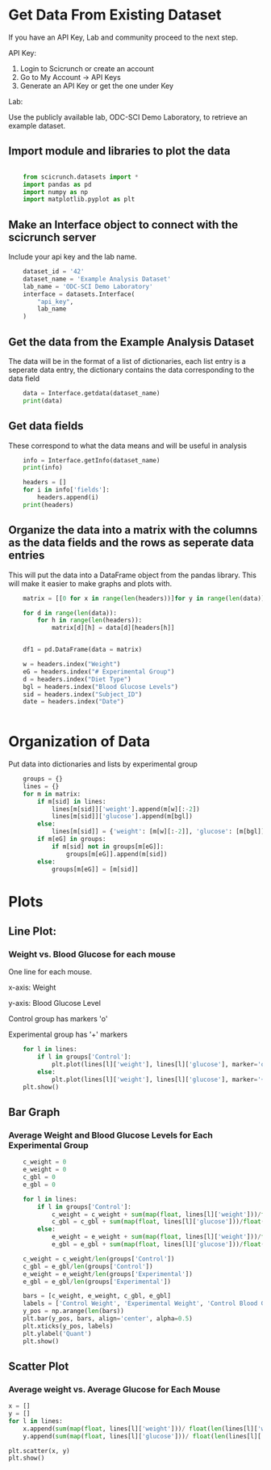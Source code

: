 # Get Data From Existing Dataset
If you have an API Key, Lab and community proceed to the next step.

API Key:

1. Login to Scicrunch or create an account
2. Go to My Account -> API Keys
3. Generate an API Key or get the one under Key

Lab:

Use the publicly available lab, ODC-SCI Demo Laboratory, to retrieve an example dataset. 


## Import module and libraries to plot the data
```python

    from scicrunch.datasets import *
    import pandas as pd
    import numpy as np
    import matplotlib.pyplot as plt
```

## Make an Interface object to connect with the scicrunch server
Include your api key and the lab name.
```python
    dataset_id = '42'
    dataset_name = 'Example Analysis Dataset'
    lab_name = 'ODC-SCI Demo Laboratory'
    interface = datasets.Interface(
        "api_key",
        lab_name
    )
```

## Get the data from the Example Analysis Dataset
The data will be in the format of a list of dictionaries, each list entry is a seperate data entry, the dictionary contains the data corresponding to the data field
```python
    data = Interface.getdata(dataset_name)
    print(data)
```
## Get data fields
These correspond to what the data means and will be useful in analysis

```python
    info = Interface.getInfo(dataset_name)
    print(info)

    headers = []
    for i in info['fields']:
        headers.append(i)
    print(headers)
```

## Organize the data into a matrix with the columns as the data fields and the rows as seperate data entries
This will put the data into a DataFrame object from the pandas library. This will make it easier to make graphs and plots with.
```python
    matrix = [[0 for x in range(len(headers))]for y in range(len(data))]

    for d in range(len(data)):
        for h in range(len(headers)):
            matrix[d][h] = data[d][headers[h]]


    df1 = pd.DataFrame(data = matrix)

    w = headers.index("Weight")
    eG = headers.index("# Experimental Group")
    d = headers.index("Diet Type")
    bgl = headers.index("Blood Glucose Levels")
    sid = headers.index("Subject_ID")
    date = headers.index("Date")
    
```


# Organization of Data
Put data into dictionaries and lists by experimental group
```python
    groups = {}
    lines = {}
    for m in matrix:
        if m[sid] in lines:
            lines[m[sid]]['weight'].append(m[w][:-2])
            lines[m[sid]]['glucose'].append(m[bgl])
        else:
            lines[m[sid]] = {'weight': [m[w][:-2]], 'glucose': [m[bgl]]}
        if m[eG] in groups:
            if m[sid] not in groups[m[eG]]:
                groups[m[eG]].append(m[sid])
        else:
            groups[m[eG]] = [m[sid]]
```
# Plots
## Line Plot:
### Weight vs. Blood Glucose for each mouse 
One line for each mouse.

x-axis: Weight

y-axis: Blood Glucose Level

Control group has markers 'o'

Experimental group has '+' markers
```python
    for l in lines:
        if l in groups['Control']:
            plt.plot(lines[l]['weight'], lines[l]['glucose'], marker='o', markerfacecolor='red')
        else:
            plt.plot(lines[l]['weight'], lines[l]['glucose'], marker='+', markerfacecolor='blue')
    plt.show()


```

## Bar Graph
### Average Weight and Blood Glucose Levels for Each Experimental Group
```python
    c_weight = 0
    e_weight = 0
    c_gbl = 0
    e_gbl = 0

    for l in lines:
        if l in groups['Control']:
            c_weight = c_weight + sum(map(float, lines[l]['weight']))/float(len(lines[l]['weight']))
            c_gbl = c_gbl + sum(map(float, lines[l]['glucose']))/float(len(lines[l]['glucose']))
        else:
            e_weight = e_weight + sum(map(float, lines[l]['weight']))/float(len(lines[l]['weight']))
            e_gbl = e_gbl + sum(map(float, lines[l]['glucose']))/float(len(lines[l]['glucose']))

    c_weight = c_weight/len(groups['Control'])
    c_gbl = e_gbl/len(groups['Control'])
    e_weight = e_weight/len(groups['Experimental'])
    e_gbl = e_gbl/len(groups['Experimental'])

    bars = [c_weight, e_weight, c_gbl, e_gbl]
    labels = ['Control Weight', 'Experimental Weight', 'Control Blood Glucose Levels', 'Experimental Blood Glucose Levels']
    y_pos = np.arange(len(bars))
    plt.bar(y_pos, bars, align='center', alpha=0.5)
    plt.xticks(y_pos, labels)
    plt.ylabel('Quant')
    plt.show()

```

## Scatter Plot
### Average weight vs. Average Glucose for Each Mouse
```python
x = []
y = []
for l in lines:
    x.append(sum(map(float, lines[l]['weight']))/ float(len(lines[l]['weight'])))
    y.append(sum(map(float, lines[l]['glucose']))/ float(len(lines[l]['glucose'])))

plt.scatter(x, y)
plt.show()

```
